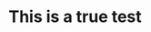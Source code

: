 ﻿<!DOCTYPE html>

<html lang="en" xmlns="http://www.w3.org/1999/xhtml">
<head>
    <meta charset="utf-8" />
    <title>This is a test</title>
</head>
<body>
    <h1>This is a true test</h1>
</body>
</html>
